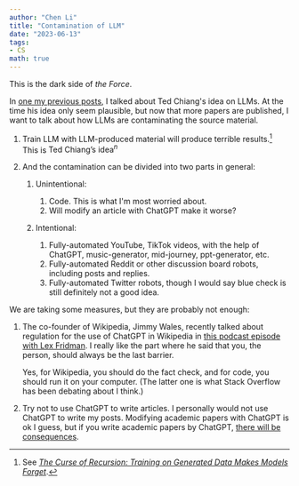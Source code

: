 ```yaml
---
author: "Chen Li"
title: "Contamination of LLM"
date: "2023-06-13"
tags: 
- CS
math: true
---
```


This is the dark side of _the Force_.

In [one my previous posts](https://chenli2049.github.io/posts/20230321-robin/), I talked about Ted Chiang's idea on LLMs. At the time his idea only seem plausible, but now that more papers are published, I want to talk about how LLMs are contaminating the source material.

1. Train LLM with LLM-produced material will produce terrible results.[^1] This is $\text{Ted Chiang's idea}^n$

2. And the contamination can be divided into two parts in general:
    
    1. Unintentional: 
        1. Code. This is what I'm most worried about.
        2. Will modify an article with ChatGPT make it worse?
    
    2. Intentional: 
        1. Fully-automated YouTube, TikTok videos, with the help of ChatGPT, music-generator, mid-journey, ppt-generator, etc.
        2. Fully-automated Reddit or other discussion board robots, including posts and replies.
        3. Fully-automated Twitter robots, though I would say blue check is still definitely not a good idea.

We are taking some measures, but they are probably not enough:

1. The co-founder of Wikipedia, Jimmy Wales, recently talked about regulation for the use of ChatGPT in Wikipedia in [this podcast episode with Lex Fridman](https://www.youtube.com/watch?v=diJp4zoQPqo). I really like the part where he said that you, the person, should always be the last barrier. 

	Yes, for Wikipedia, you should do the fact check, and for code, you should run it on your computer. (The latter one is what Stack Overflow has been debating about I think.)

2. Try not to use ChatGPT to write articles. I personally would not use ChatGPT to write my posts. Modifying academic papers with ChatGPT is ok I guess, but if you write academic papers by ChatGPT, [there will be consequences](https://english.elpais.com/science-tech/2023-04-02/one-of-the-worlds-most-cited-scientists-rafael-luque-suspended-without-pay-for-13-years.html).

[^1]: See [_The Curse of Recursion: Training on Generated Data Makes Models Forget_](https://arxiv.org/abs/2305.17493).